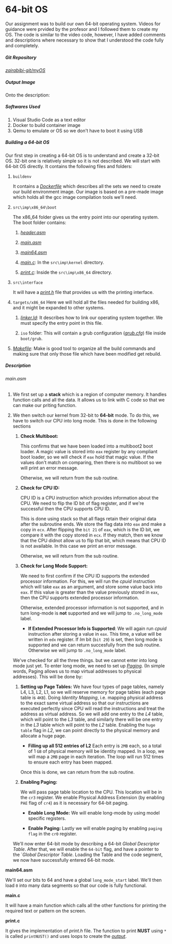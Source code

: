 # 64-bit OS
Our assignment was to build our own 64-bit operating system. Videos for guidance were prvided by the profesor and I followed them to create my OS. The code is similar to the video code, however, I have added comments and descriptions where necessary to show that I understood the code fully and completely.

##### Git Repository

[*zairabibi-git/myOS*](https://github.com/zairabibi-git/myOS)

##### Output Image

Onto the description:
##### Softwares Used
1. Visual Studio Code as a text editor
2. Docker to build container image
3. Qemu to emulate or OS so we don't have to boot it using USB
##### Building a 64-bit OS
Our first step in creating a 64-bit OS is to understand and create a 32-bit OS. 32-bit one is relatively simple so it is not described. We will start with 64-bit OS directly. It contains the following files and folders:

1. `buildenv` 

    It contains a [*Dockerfile*](https://github.com/zairabibi-git/myOS/blob/main/buildenv/Dockerfile) which describes all the sets we need to create our build environment image. Our image is based on a pre-made image which holds all the gcc image compilation tools we'll need.

2. `src\imp\x86_64\boot`

    The x86_64 folder gives us the entry point into our operating system. The boot folder contains:
    1. [*header.asm*](https://github.com/zairabibi-git/myOS/blob/main/src/impl/x86_64/boot/header.asm) 
    
    2. [*main.asm*](https://github.com/zairabibi-git/myOS/blob/main/src/impl/x86_64/boot/main.asm) 
    
    3. [*main64.asm*](https://github.com/zairabibi-git/myOS/blob/main/src/impl/x86_64/boot/main64.asm)

    4. [*main.c*](https://github.com/zairabibi-git/myOS/blob/main/src/impl/kernel/main.c): In the `src\imp\kernel` directory.

    5. [*print.c*](https://github.com/zairabibi-git/myOS/blob/main/src/impl/x86_64/print.c): Inside the `src\imp\x86_64` directory.

3. `src\interface`

    It will have a [*print.h*](https://github.com/zairabibi-git/myOS/blob/main/src/interface/print.h) file that provides us with the printing interface.

4. `targets/x86_64`
    Here we will hold all the files needed for building x86, and it might be expanded to other systems.

    1. [*linker.ld*](https://github.com/zairabibi-git/myOS/blob/main/targets/x86_64/linker.ld): It describes how to link our operating system together. We must specify the entry point in this file.

    2. `iso` folder: This will contain a grub configuration ([*grub.cfg*](https://github.com/zairabibi-git/myOS/blob/main/targets/x86_64/iso/boot/grub/grub.cfg)) file inside `boot/grub`.

5. [*Makefile*](https://github.com/zairabibi-git/myOS/blob/main/Makefile): Make is good tool to organize all the build commands and making sure that only those file which have been modified get rebuild.
##### Description
###### main.asm
1. We first set up a **stack** which is a region of computer memory. It handles function calls and all the data. It allows us to link with C code so that we can make our priting function.

2. We then switch our kernel from 32-bit to **64-bit** mode. To do this, we have to switch our CPU into long mode. This is done in the following sections
    
    1. **Check Multiboot:**
         
         This confirms that we have been loaded into a multiboot2 boot loader. A magic value is stored into `eax` register by any compliant boot loader, so we will check if `eax` hold that magic value. If the values don't match on comparing, then there is no multiboot so we will print an error message.
        

         Otherwise, we will return from the sub routine.

    2. **Check for CPU ID:**

        CPU ID is a CPU instruction which provides information about the CPU. We need to flip the ID bit of flag register, and if we're successful then the CPU supports CPU ID.

        This is done using stack so that all flags retain their original data after the subroutine ends. We store the flag data into `eax` and make a copy in  `ecx`. After flipping the `bit 21` of `eax`, which is the ID bit, we compare it with the copy stored in `ecx`. If they match, then we know that the CPU didnot allow us to flip that bit, which means that CPU ID is not available. In this case we print an error message.

        Otherwise, we will return from the sub routine.

    3. **Check for Long Mode Support:**

        We need to first confirm if the CPU ID supports the extended processor information. For this, we will run the *cpuid* instruction which will take `eax` as an argument, and store some value back into `eax`. If this value is greater than the value previously stored in `eax`, then the CPU supports extended processor information.

        Otherwise, extended processor information is not supported, and in turn long-mode is **not** supported and we will jump to `.no_long_mode` label.

          * **If Extended Processor Info is Supported**:
          We will again run *cpuid* instruction after storing a value in `eax`. This time, a value will be written in `edx` register. If *lm* bit (`bit 29`) is set, then long mode is supported and we can return succesfully from the sub routine. Otherwise we will jump to `.no_long_mode` label.

    We've checked for all the three things. but we cannot enter into long mode just yet. To enter long mode, we need to set up [*Paging*](https://www.geeksforgeeks.org/paging-in-operating-system/). (In simple words, Paging allows us to map virtual addresses to physical addresses). This will be done by:

    1. **Setting up Page Tables:**
       We have four types of page tables, namely L4, L3, L2, L1, so we will reserve memory for page tables (each page table is `4KB`). Doing *Identity Mapping*, i.e. mapping physical address to the exact same virtual address so that our instructions are executed perfectly since CPU will read the instructions and treat the address as virtual address. So we will add one entry to the *L4* table, which will point to the *L3* table, and similarly there will be one entry in the *L3* table which will point to the *L2* table. Enabling the `huge table` flag in *L2*, we can point directly to the physical memory and allocate a huge page. 


       * **Filling up all 512 entries of L2**
            Each entry is `2MB` each, so a total of 1 `GB` of physical memory will be identity mapped. In a loop, we will map a `2MB` page in each iteration. The loop will run 512 times to ensure each entry has been mapped.
    
       Once this is done, we can return from the sub routine.

    2. **Enabling Paging:**

         We will pass page table location to the CPU. This location will be in the `cr3` register. We enable Physical Address Extension (by enabling `PAE` flag of `cr4`) as it is necessary for 64-bit paging.

        * **Enable Long Mode:** We will enable long-mode by using model specific registers.

         * **Enable Paging:** Lastly we will enable paging by enabling `paging flag` in the `cr0` register.

    We'll now enter 64-bit mode by describing a 64-bit *Global Descriptor Table*. After that, we will enable the `64-bit` flag, and have a pointer to the `*Global Descriptor Table*. Loading the Table and the code segment, we now have successfully entered 64-bit mode.

**main64.asm**

We'll set our bits to 64 and have a global `long_mode_start` label. We'll then load `0` into many data segments so that our code is fully functional.  

**main.c**

It will have a main function which calls all the other functions for printing the required text or pattern on the screen.

**print.c**

It gives the implementation of *print.h* file. The function to print **NUST** using `*` is called `printNUST()` and uses loops to create the [*output*](https://github.com/zairabibi-git/myOS/blob/main/nust.JPG).

